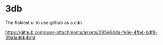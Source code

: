 # 3db

The flakiest ui to use github as a cdn

https://github.com/user-attachments/assets/295e64da-fe6e-4fb4-bdf8-39a1ad6b4b1d

